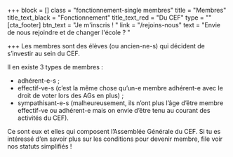 +++
block = []
class = "fonctionnement-single membres"
title = "Membres"
title_text_black = "Fonctionnement"
title_text_red = "Du CEF"
type = ""
[cta_footer]
btn_text = "Je m'inscris ! "
link = "/rejoins-nous"
text = "Envie de nous rejoindre et de changer l'école ? "

+++
Les membres sont des élèves (ou ancien-ne-s) qui décident de s’investir au sein du CEF.

Il en existe 3 types de membres :

* adhérent-e-s ;
* effectif-ve-s (c’est la même chose qu’un-e membre adhérent-e avec le droit de voter lors des AGs en plus) ;
* sympathisant-e-s (malheureusement, ils n’ont plus l’âge d’être membre effectif-ve ou adhérent-e mais on envie d’être tenu au courant des activités du CEF).

Ce sont eux et elles qui composent l’Assemblée Générale du CEF. Si tu es intéressé d’en savoir plus sur les conditions pour devenir membre, file voir nos statuts simplifiés !